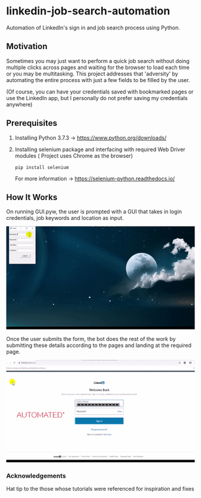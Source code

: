 # linkedin-job-search-automation
Automation of LinkedIn's sign in and job search process using Python.

## Motivation
Sometimes you may just want to perform a quick job search without doing multiple clicks across pages and waiting for the browser to load each time or you may be multitasking. This project addresses that 'adversity' by automating the entire process with just a few fields to be filled by the user. 

(Of course, you can have your credentials saved with bookmarked pages or use the LinkedIn app, but I personally do not prefer saving my credentials anywhere)

## Prerequisites

1. Installing Python 3.7.3
    -> https://www.python.org/downloads/

2. Installing selenium package and interfacing with required Web Driver modules ( Project uses Chrome as the browser)
    
      ``` 
      pip install selenium 
      
      ```
   For more information -> https://selenium-python.readthedocs.io/
   

## How It Works 
On running GUI.pyw, the user is prompted with a GUI that takes in login credentials, job keywords and location as input. 


<p align="center">
<img src="https://github.com/haneef-khan/linkedin-job-search-automation/blob/master/screenshots/ezgif.com-crop.gif">
</p>

Once the user submits the form, the bot does the rest of the work by submitting these details according to the pages and landing at the required page. 

<p align="center">
<img src="https://github.com/haneef-khan/linkedin-job-search-automation/blob/master/screenshots/ezgif.com-crop-1.gif">
</p>

   
### Acknowledgements

Hat tip to the those whose tutorials were referenced for inspiration and fixes

      
    

